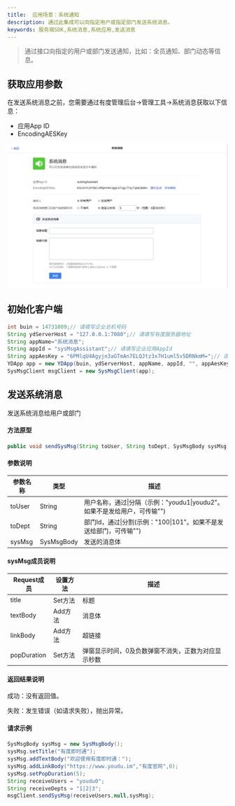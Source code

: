 ```yaml
---
title:  应用场景：系统通知
description: 通过此集成可以向指定用户或指定部门发送系统消息。
keywords: 服务端SDK,系统消息,系统应用,发送消息
---
```


> 通过接口向指定的用户或部门发送通知，比如：全员通知、部门动态等信息。

## 获取应用参数

在发送系统消息之前，您需要通过有度管理后台->管理工具->系统消息获取以下信息：

- 应用App ID
- EncodingAESKey

![b01_00003](./res/b01_00003/b01_00003_001.png)


## 初始化客户端

```java
int buin = 14731009;// 请填写企业总机号码
String ydServerHost = "127.0.0.1:7080";// 请填写有度服务器地址
String appName="系统消息";
String appId = "sysMsgAssistant";// 请填写企业应用AppId
String appAesKey = "6PMlqU4Agyjn3aGTmAn7ELQJtz3x7H1uml5v5DRNkmM=";// 请填写企业应用的EncodingaesKey
YDApp app = new YDApp(buin, ydServerHost, appName, appId, "", appAesKey);
SysMsgClient msgClient = new SysMsgClient(app);
```

## 发送系统消息

发送系统消息给用户或部门

#### 方法原型

```java
public void sendSysMsg(String toUser, String toDept, SysMsgBody sysMsg) throws ParamParserException, HttpRequestException, AESCryptoException;
```

#### 参数说明

| 参数名称     | 类型       | 描述                                      |
| ----------| ----------| ---------------------------------------------|
| toUser   | String     | 用户名称，通过\|分隔（示例："youdu1\|youdu2"。如果不是发给用户，可传输"") |
| toDept   | String     | 部门Id，通过\|分割(示例："100\|101"。如果不是发送给部门，可传输"") |
| sysMsg   | SysMsgBody | 发送的消息体                                |

#### sysMsg成员说明

| Request成员 | 设置方法 | 描述                                                |
| ----------- | -------- | --------------------------------------------------- |
| title       | Set方法  | 标题                                                |
| textBody    | Add方法  | 消息体                                              |
| linkBody    | Add方法  | 超链接                                              |
| popDuration | Set方法  | 弹窗显示时间，0及负数弹窗不消失，正数为对应显示秒数 |

#### 返回结果说明

成功：没有返回值。

失败：发生错误（如请求失败），抛出异常。

#### 请求示例

```java
SysMsgBody sysMsg = new SysMsgBody();
sysMsg.setTitle("有度即时通");
sysMsg.addTextBody("欢迎使用有度即时通：");
sysMsg.addLinkBody("https://www.youdu.im","有度官网",0);
sysMsg.setPopDuration(5);
String receiveUsers = "youdu0";
String receiveDepts = "1|2|3";
msgClient.sendSysMsg(receiveUsers,null,sysMsg);
```